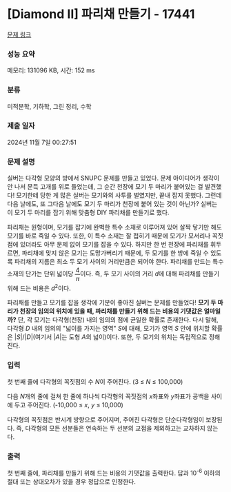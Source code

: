 # [Diamond II] 파리채 만들기 - 17441 

[문제 링크](https://www.acmicpc.net/problem/17441) 

### 성능 요약

메모리: 131096 KB, 시간: 152 ms

### 분류

미적분학, 기하학, 그린 정리, 수학

### 제출 일자

2024년 11월 7일 00:27:51

### 문제 설명

<p>실버는 다각형 모양의 방에서 SNUPC 문제를 만들고 있었다. 문제 아이디어가 생각이 안 나서 문득 고개를 위로 들었는데, 그 순간 천장에 모기 두 마리가 붙어있는 걸 발견했다! 모기한테 당한 게 많은 실버는 모기와의 사투를 벌였지만, 끝내 잡지 못했다. 그런데 다음 날에도, 또 그다음 날에도 모기 두 마리가 천장에 붙어 있는 것이 아닌가? 실버는 이 모기 두 마리를 잡기 위해 맞춤형 DIY 파리채를 만들기로 했다.</p>

<p>파리채는 원형이며, 모기를 잡기에 완벽한 특수 소재로 이루어져 있어 살짝 닿기만 해도 모기를 바로 죽일 수 있다. 또한, 이 특수 소재는 잘 접히기 때문에 모기가 모서리나 꼭짓점에 있더라도 아무 문제 없이 모기를 잡을 수 있다. 하지만 한 번 천장에 파리채를 휘두르면, 파리채에 맞지 않은 모기는 도망가버리기 때문에, 두 모기를 한 방에 죽일 수 있도록 파리채의 지름은 최소 두 모기 사이의 거리만큼은 되어야 한다. 파리채를 만드는 특수 소재의 단가는 단위 넓이당 <span style="display: inline-block; position: relative; vertical-align: middle; letter-spacing: 0.001em; text-align: center;"><span style="display: block; padding: 0.1em;">4</span><span style="display: none; padding: 0.1em;">/</span><span style="display: block; padding: 0.1em; border-top: thin solid black;"><span style="font-style: italic;">π</span></span></span>이다. 즉, 두 모기 사이의 거리 <span style="font-style: italic;">d</span>에 대해 파리채를 만들기 위해 드는 비용은 <span style="font-style: italic;">d</span><sup>2</sup>이다.</p>

<p>파리채를 만들고 모기를 잡을 생각에 기분이 좋아진 실버는 문제를 만들었다! <strong>모기 두 마리가 천장의 임의의 위치에 있을 때, 파리채를 만들기 위해 드는 비용의 기댓값은 얼마일까?</strong> 단, 각 모기는 다각형(천장) 내의 임의의 점에 균일한 확률로 존재한다. 다시 말해, 다각형 <span style="font-style: italic;">D</span> 내의 임의의 "넓이를 가지는 영역" <span style="font-style: italic;">S</span>에 대해, 모기가 영역 <span style="font-style: italic;">S</span> 안에 위치할 확률은 |<span style="font-style: italic;">S</span>|/|<span style="font-style: italic;">D</span>|(여기서 |<span style="font-style: italic;">A</span>|는 도형 <span style="font-style: italic;">A</span>의 넓이)이다. 또한, 두 모기의 위치는 독립적으로 정해진다.</p>

### 입력 

 <p>첫 번째 줄에 다각형의 꼭짓점의 수 <span style="font-style: italic;">N</span>이 주어진다. (3 ≤ <span style="font-style: italic;">N</span> ≤ 100,000)</p>

<p>다음 <span style="font-style: italic;">N</span>개의 줄에 걸쳐 한 줄에 하나씩 다각형의 꼭짓점의 <span style="font-style: italic;">x</span>좌표와 <span style="font-style: italic;">y</span>좌표가 공백을 사이에 두고 주어진다. (-10,000 ≤ <span style="font-style: italic;">x</span>, <span style="font-style: italic;">y</span> ≤ 10,000)</p>

<p>다각형의 꼭짓점은 반시계 방향으로 주어지며, 주어진 다각형은 단순다각형임이 보장된다. 즉, 다각형의 모든 선분들은 연속하는 두 선분의 교점을 제외하고는 교차하지 않는다.</p>

### 출력 

 <p>첫 번째 줄에, 파리채를 만들기 위해 드는 비용의 기댓값을 출력한다. 답과 10<sup>-6</sup> 이하의 절대 또는 상대오차가 있을 경우 정답으로 인정한다.</p>

